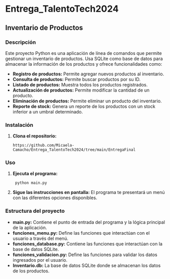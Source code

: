 # Entrega_TalentoTech2024

## Inventario de Productos

### Descripción
Este proyecto Python es una aplicación de línea de comandos que permite gestionar un inventario de productos. Usa SQLite como base de datos para almacenar la información de los productos y ofrece funcionalidades como:

* **Registro de productos:** Permite agregar nuevos productos al inventario.
* **Consulta de productos:** Permite buscar productos por su ID.
* **Listado de productos:** Muestra todos los productos registrados.
* **Actualización de productos:** Permite modificar la cantidad de un producto.
* **Eliminación de productos:** Permite eliminar un producto del inventario.
* **Reporte de stock:** Genera un reporte de los productos con un stock inferior a un umbral determinado.

### Instalación
1. **Clona el repositorio:**
   ```
   https://github.com/Micaela-Camacho/Entrega_TalentoTech2024/tree/main/EntregaFinal
   ```
### Uso
1. **Ejecuta el programa:**
   ```
    python main.py
   ```
2. **Sigue las instrucciones en pantalla:** El programa te presentará un menú con las diferentes opciones disponibles.

### Estructura del proyecto
* **main.py:** Contiene el punto de entrada del programa y la lógica principal de la aplicación.
* **funciones_menu.py:** Define las funciones que interactúan con el usuario a través del menú.
* **funciones_database.py:** Contiene las funciones que interactúan con la base de datos SQLite.
* **funciones_validacion.py:** Define las funciones para validar los datos ingresados por el usuario.
* **Inventario.db:** La base de datos SQLite donde se almacenan los datos de los productos.

